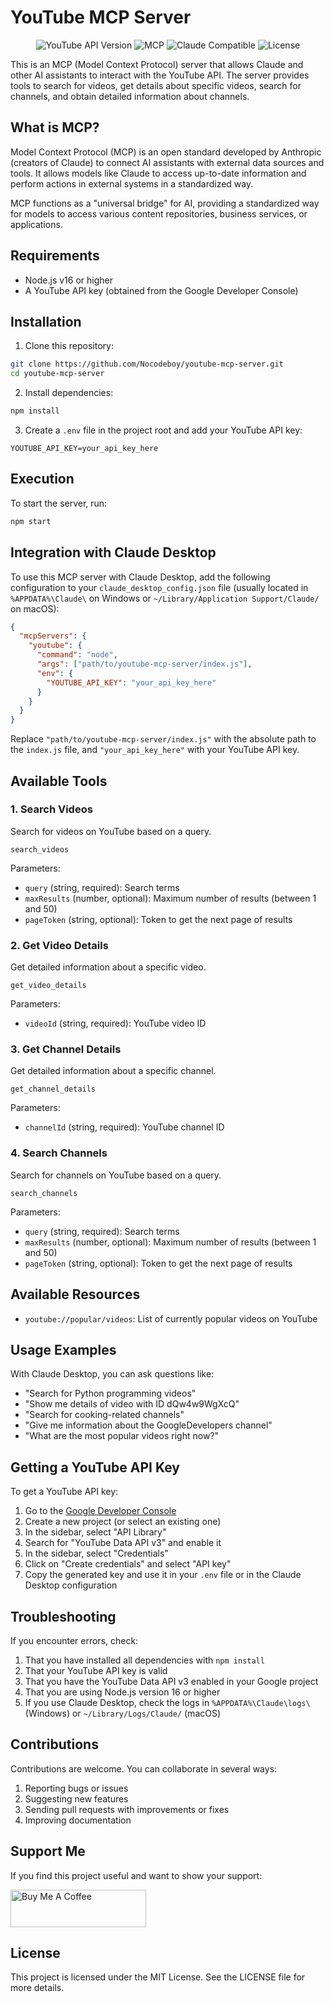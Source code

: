 # YouTube MCP Server

<div align="center">
  <img src="https://img.shields.io/badge/YouTube_API-v3-red" alt="YouTube API Version">
  <img src="https://img.shields.io/badge/MCP-Model_Context_Protocol-green" alt="MCP">
  <img src="https://img.shields.io/badge/Claude-compatible-blue" alt="Claude Compatible">
  <img src="https://img.shields.io/badge/license-MIT-orange" alt="License">
</div>

This is an MCP (Model Context Protocol) server that allows Claude and other AI assistants to interact with the YouTube API. The server provides tools to search for videos, get details about specific videos, search for channels, and obtain detailed information about channels.

## What is MCP?

Model Context Protocol (MCP) is an open standard developed by Anthropic (creators of Claude) to connect AI assistants with external data sources and tools. It allows models like Claude to access up-to-date information and perform actions in external systems in a standardized way.

MCP functions as a "universal bridge" for AI, providing a standardized way for models to access various content repositories, business services, or applications.

## Requirements

- Node.js v16 or higher
- A YouTube API key (obtained from the Google Developer Console)

## Installation

1. Clone this repository:
```bash
git clone https://github.com/Nocodeboy/youtube-mcp-server.git
cd youtube-mcp-server
```

2. Install dependencies:
```bash
npm install
```

3. Create a `.env` file in the project root and add your YouTube API key:
```
YOUTUBE_API_KEY=your_api_key_here
```

## Execution

To start the server, run:

```bash
npm start
```

## Integration with Claude Desktop

To use this MCP server with Claude Desktop, add the following configuration to your `claude_desktop_config.json` file (usually located in `%APPDATA%\Claude\` on Windows or `~/Library/Application Support/Claude/` on macOS):

```json
{
  "mcpServers": {
    "youtube": {
      "command": "node",
      "args": ["path/to/youtube-mcp-server/index.js"],
      "env": {
        "YOUTUBE_API_KEY": "your_api_key_here"
      }
    }
  }
}
```

Replace `"path/to/youtube-mcp-server/index.js"` with the absolute path to the `index.js` file, and `"your_api_key_here"` with your YouTube API key.

## Available Tools

### 1. Search Videos

Search for videos on YouTube based on a query.

```
search_videos
```

Parameters:
- `query` (string, required): Search terms
- `maxResults` (number, optional): Maximum number of results (between 1 and 50)
- `pageToken` (string, optional): Token to get the next page of results

### 2. Get Video Details

Get detailed information about a specific video.

```
get_video_details
```

Parameters:
- `videoId` (string, required): YouTube video ID

### 3. Get Channel Details

Get detailed information about a specific channel.

```
get_channel_details
```

Parameters:
- `channelId` (string, required): YouTube channel ID

### 4. Search Channels

Search for channels on YouTube based on a query.

```
search_channels
```

Parameters:
- `query` (string, required): Search terms
- `maxResults` (number, optional): Maximum number of results (between 1 and 50)
- `pageToken` (string, optional): Token to get the next page of results

## Available Resources

- `youtube://popular/videos`: List of currently popular videos on YouTube

## Usage Examples

With Claude Desktop, you can ask questions like:

- "Search for Python programming videos"
- "Show me details of video with ID dQw4w9WgXcQ"
- "Search for cooking-related channels"
- "Give me information about the GoogleDevelopers channel"
- "What are the most popular videos right now?"

## Getting a YouTube API Key

To get a YouTube API key:

1. Go to the [Google Developer Console](https://console.developers.google.com/)
2. Create a new project (or select an existing one)
3. In the sidebar, select "API Library"
4. Search for "YouTube Data API v3" and enable it
5. In the sidebar, select "Credentials"
6. Click on "Create credentials" and select "API key"
7. Copy the generated key and use it in your `.env` file or in the Claude Desktop configuration

## Troubleshooting

If you encounter errors, check:

1. That you have installed all dependencies with `npm install`
2. That your YouTube API key is valid
3. That you have the YouTube Data API v3 enabled in your Google project
4. That you are using Node.js version 16 or higher
5. If you use Claude Desktop, check the logs in `%APPDATA%\Claude\logs\` (Windows) or `~/Library/Logs/Claude/` (macOS)

## Contributions

Contributions are welcome. You can collaborate in several ways:

1. Reporting bugs or issues
2. Suggesting new features
3. Sending pull requests with improvements or fixes
4. Improving documentation

## Support Me

If you find this project useful and want to show your support:

<a href="https://www.buymeacoffee.com/germanhuertas" target="_blank"><img src="https://cdn.buymeacoffee.com/buttons/v2/default-yellow.png" alt="Buy Me A Coffee" style="height: 60px !important;width: 217px !important;" ></a>

## License

This project is licensed under the MIT License. See the LICENSE file for more details.